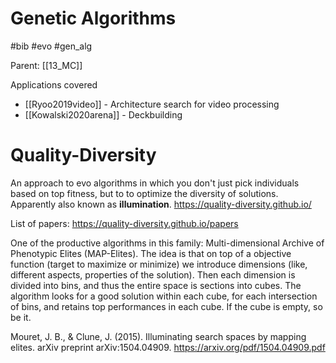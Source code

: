 # Genetic Algorithms

#bib #evo #gen_alg

Parent: [[13_MC]]

Applications covered
* [[Ryoo2019video]] - Architecture search for video processing
* [[Kowalski2020arena]] - Deckbuilding

# Quality-Diversity
An approach to evo algorithms in which you don't just pick individuals based on top fitness, but to to optimize the diversity of solutions. Apparently also known as **illumination**.
https://quality-diversity.github.io/

List of papers: https://quality-diversity.github.io/papers

One of the productive algorithms in this family: Multi-dimensional Archive of Phenotypic Elites (MAP-Elites). The idea is that on top of a objective function (target to maximize or minimize) we introduce dimensions (like, different aspects, properties of the solution). Then each dimension is divided into bins, and thus the entire space is sections into cubes. The algorithm looks for a good solution within each cube, for each intersection of bins, and retains top performances in each cube. If the cube is empty, so be it.

Mouret, J. B., & Clune, J. (2015). Illuminating search spaces by mapping elites. arXiv preprint arXiv:1504.04909. https://arxiv.org/pdf/1504.04909.pdf
